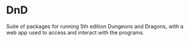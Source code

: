 # DnD
Suite of packages for running 5th edition Dungeons and Dragons, with a web app used to access and interact with the programs.
